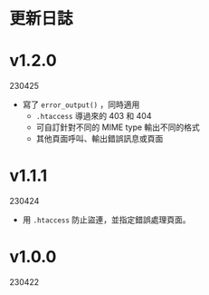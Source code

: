 # 更新日誌


# v1.2.0
230425
- 寫了 `error_output()` ，同時適用
  - `.htaccess` 導過來的 403 和 404
  - 可自訂針對不同的 MIME type 輸出不同的格式
  - 其他頁面呼叫、輸出錯誤訊息或頁面


# v1.1.1
230424
- 用 `.htaccess` 防止盜連，並指定錯誤處理頁面。


# v1.0.0
230422
